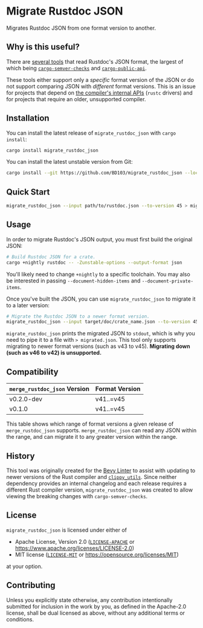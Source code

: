 # Migrate Rustdoc JSON

Migrates Rustdoc JSON from one format version to another.

## Why is this useful?

There are [several tools](https://crates.io/crates/rustdoc-types/reverse_dependencies) that read Rustdoc's JSON format, the largest of which being [`cargo-semver-checks`](https://github.com/obi1kenobi/cargo-semver-checks) and [`cargo-public-api`](https://github.com/cargo-public-api/cargo-public-api).

These tools either support only a _specific_ format version of the JSON or do not support comparing JSON with _different_ format versions. This is an issue for projects that depend on [the compiler's internal APIs](https://doc.rust-lang.org/nightly/unstable-book/language-features/rustc-private.html) (`rustc` drivers) and for projects that require an older, unsupported compiler.

## Installation

You can install the latest release of `migrate_rustdoc_json` with `cargo install`:

```sh
cargo install migrate_rustdoc_json
```

You can install the latest unstable version from Git:

```sh
cargo install --git https://github.com/BD103/migrate_rustdoc_json --locked
```

## Quick Start

```sh
migrate_rustdoc_json --input path/to/rustdoc.json --to-version 45 > migrated.json
```

## Usage

In order to migrate Rustdoc's JSON output, you must first build the original JSON:

```sh
# Build Rustdoc JSON for a crate.
cargo +nightly rustdoc -- -Zunstable-options --output-format json
```

You'll likely need to change `+nightly` to a specific toolchain. You may also be interested in passing `--document-hidden-items` and `--document-private-items`.

Once you've built the JSON, you can use `migrate_rustdoc_json` to migrate it to a later version:

```sh
# Migrate the Rustdoc JSON to a newer format version.
migrate_rustdoc_json --input target/doc/crate_name.json --to-version 45 > migrated.json
```

`migrate_rustdoc_json` prints the migrated JSON to `stdout`, which is why you need to pipe it to a file with `> migrated.json`. This tool only supports migrating to newer format versions (such as v43 to v45). **Migrating down (such as v46 to v42) is unsupported.**

## Compatibility

|`merge_rustdoc_json` Version|Format Version|
|-|-|
|v0.2.0-dev|v41..=v45|
|v0.1.0|v41..=v45|

This table shows which range of format versions a given release of `merge_rustdoc_json` supports. `merge_rustdoc_json` can read any JSON within the range, and can migrate it to any greater version within the range.

## History

This tool was originally created for the [Bevy Linter](https://thebevyflock.github.io/bevy_cli/linter/index.html) to assist with updating to newer versions of the Rust compiler and [`clippy_utils`](https://crates.io/crates/clippy_utils). Since neither dependency provides an internal changelog and each release requires a different Rust compiler version, `migrate_rustdoc_json` was created to allow viewing the breaking changes with `cargo-semver-checks`.

## License

`migrate_rustdoc_json` is licensed under either of

- Apache License, Version 2.0 ([`LICENSE-APACHE`](LICENSE-APACHE) or <https://www.apache.org/licenses/LICENSE-2.0>)
- MIT license ([`LICENSE-MIT`](LICENSE-MIT) or <https://opensource.org/licenses/MIT>)

at your option.

## Contributing

Unless you explicitly state otherwise, any contribution intentionally submitted for inclusion in the work by you, as defined in the Apache-2.0 license, shall be dual licensed as above, without any additional terms or conditions.
